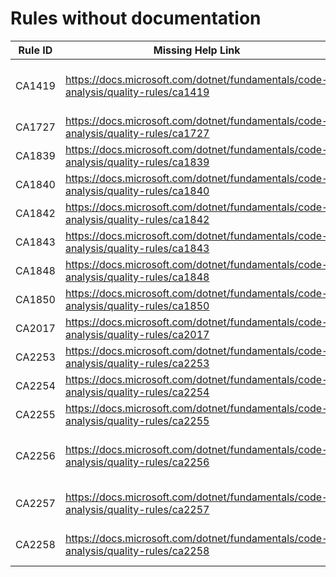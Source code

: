 # Rules without documentation

Rule ID | Missing Help Link | Title |
--------|-------------------|-------|
CA1419 | <https://docs.microsoft.com/dotnet/fundamentals/code-analysis/quality-rules/ca1419> | Provide a parameterless constructor that is as visible as the containing type for concrete types derived from 'System.Runtime.InteropServices.SafeHandle' |
CA1727 | <https://docs.microsoft.com/dotnet/fundamentals/code-analysis/quality-rules/ca1727> | Use PascalCase for named placeholders |
CA1839 | <https://docs.microsoft.com/dotnet/fundamentals/code-analysis/quality-rules/ca1839> | Use 'Environment.ProcessPath' |
CA1840 | <https://docs.microsoft.com/dotnet/fundamentals/code-analysis/quality-rules/ca1840> | Use 'Environment.CurrentManagedThreadId' |
CA1842 | <https://docs.microsoft.com/dotnet/fundamentals/code-analysis/quality-rules/ca1842> | Do not use 'WhenAll' with a single task |
CA1843 | <https://docs.microsoft.com/dotnet/fundamentals/code-analysis/quality-rules/ca1843> | Do not use 'WaitAll' with a single task |
CA1848 | <https://docs.microsoft.com/dotnet/fundamentals/code-analysis/quality-rules/ca1848> | Use the LoggerMessage delegates |
CA1850 | <https://docs.microsoft.com/dotnet/fundamentals/code-analysis/quality-rules/ca1850> | Prefer ReadOnlySpan`1 properties over readonly array fields |
CA2017 | <https://docs.microsoft.com/dotnet/fundamentals/code-analysis/quality-rules/ca2017> | Parameter count mismatch |
CA2253 | <https://docs.microsoft.com/dotnet/fundamentals/code-analysis/quality-rules/ca2253> | Named placeholders should not be numeric values |
CA2254 | <https://docs.microsoft.com/dotnet/fundamentals/code-analysis/quality-rules/ca2254> | Template should be a static expression |
CA2255 | <https://docs.microsoft.com/dotnet/fundamentals/code-analysis/quality-rules/ca2255> | The 'ModuleInitializer' attribute should not be used in libraries |
CA2256 | <https://docs.microsoft.com/dotnet/fundamentals/code-analysis/quality-rules/ca2256> | All members declared in parent interfaces must have an implementation in a DynamicInterfaceCastableImplementation-attributed interface |
CA2257 | <https://docs.microsoft.com/dotnet/fundamentals/code-analysis/quality-rules/ca2257> | Members defined on an interface with the 'DynamicInterfaceCastableImplementationAttribute' should be 'static' |
CA2258 | <https://docs.microsoft.com/dotnet/fundamentals/code-analysis/quality-rules/ca2258> | Providing a 'DynamicInterfaceCastableImplementation' interface in Visual Basic is unsupported |
